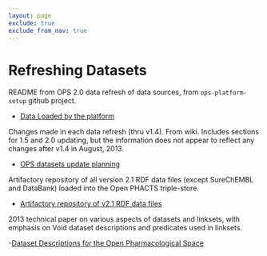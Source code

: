 ```yaml
---
layout: page
exclude: true
exclude_from_nav: true
---
```


# Refreshing Datasets

README from OPS 2.0 data refresh of data sources, from `ops-platform-setup` github project.

- [Data Loaded by the platform](
https://github.com/openphacts/ops-platform-setup/blob/2.0.0/data-sources/README.md)

Changes made in each data refresh (thru v1.4).  From wiki.  Includes sections for 1.5 and 2.0
updating, but the information does not appear to reflect any changes after v1.4 in August, 2013.

- [OPS datasets update planning](https://wiki.openphacts.org/index.php/OPS_datasets)

Artifactory repository of all version 2.1 RDF data files (except SureChEMBL and DataBank) loaded into the Open PHACTS triple-store.

- [Artifactory repository of v2.1 RDF data files](https://data.openphacts.org/free/2.1/rdf/)

2013 technical paper on various aspects of datasets and linksets, with emphasis on Void dataset
descriptions and predicates used in linksets.

-[Dataset Descriptions for the Open Pharmacological Space](
  http://www.openphacts.org/specs/2013/WD-datadesc-20130912/)
